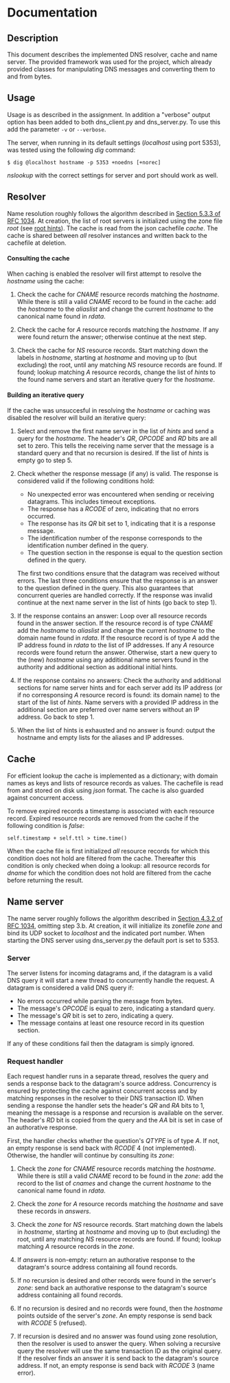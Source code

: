 # Documentation
## Description
This document describes the implemented DNS resolver, cache and name server. The provided framework was used for the project, which already provided classes for manipulating DNS messages and converting them to and from bytes.

## Usage
Usage is as described in the assignment. In addition a "verbose" output option has been added to both dns_client.py and dns_server.py. To use this add the parameter ```-v``` or ```--verbose```.

The server, when running in its default settings (_localhost_ using port 5353), was tested using the following _dig_ command:

```
$ dig @localhost hostname -p 5353 +noedns [+norec]
```

_nslookup_ with the correct settings for server and port should work as well.

## Resolver
Name resolution roughly follows the algorithm described in [Section 5.3.3 of RFC 1034](https://tools.ietf.org/html/rfc1034##section-5.3.3). At creation, the list of root servers is initialized using the zone file _root_ (see [root hints](https://www.internic.net/domain/named.root)). The cache is read from the json cachefile _cache_. The cache is shared between _all_ resolver instances and written back to the cachefile at deletion.

#### Consulting the cache
When caching is enabled the resolver will first attempt to resolve the _hostname_ using the cache:

1. Check the cache for _CNAME_ resource records matching the _hostname_. While there is still a valid _CNAME_ record to be found in the cache: add the _hostname_ to the _aliaslist_ and change the current _hostname_ to the canonical name found in _rdata_.

2. Check the cache for _A_ resource records matching the _hostname_. If any were found return the answer; otherwise continue at the next step.

2. Check the cache for _NS_ resource records. Start matching down the labels in _hostname_, starting at _hostname_ and moving up to (but excluding) the root, until any matching _NS_ resource records are found. If found; lookup matching _A_ resource records, change the list of _hints_ to the found name servers and start an iterative query for the _hostname_.

#### Building an iterative query
If the cache was unsuccesful in resolving the _hostname_ or caching was disabled the resolver will build an iterative query:

1. Select and remove the first name server in the list of _hints_ and send a query for the _hostname_. The header's _QR_, _OPCODE_ and _RD_ bits are all set to zero. This tells the receiving name server that the message is a standard query and that no recursion is desired. If the list of _hints_ is empty go to step 5.

2. Check whether the response message (if any) is valid. The response is considered valid if the following conditions hold:
    * No unexpected error was encountered when sending or receiving datagrams. This includes timeout exceptions.
    * The response has a _RCODE_ of zero, indicating that no errors occurred.
    * The response has its _QR_ bit set to 1, indicating that it is a response message.
    * The identification number of the response corresponds to the identification number defined in the query.
    * The question section in the response is equal to the question section defined in the query.

    The first two conditions ensure that the datagram was received without errors. The last three conditions ensure that the response is an answer to the question defined in the query. This also guarantees that concurrent queries are handled correctly. If the response was invalid continue at the next name server in the list of hints (go back to step 1).

3. If the response contains an answer: Loop over all resource records found in the answer section. If the resource record is of type _CNAME_ add the _hostname_ to _aliaslist_ and change the current _hostname_ to the domain name found in _rdata_. If the resource record is of type _A_ add the IP address found in _rdata_ to the list of IP addresses. If any _A_ resource records were found return the answer. Otherwise, start a new query to the (new) _hostname_ using any additional name servers found in the authority and additional section as additional initial hints.

4. If the response contains no answers: Check the authority and additional sections for name server hints and for each server add its IP address (or if no corresponsing _A_ resource record is found: its domain name) to the start of the list of _hints_. Name servers with a provided IP address in the additional section are preferred over name servers without an IP address. Go back to step 1.

5. When the list of hints is exhausted and no answer is found: output the hostname and empty lists for the aliases and IP addresses.

## Cache
For efficient lookup the cache is implemented as a dictionary; with domain names as keys and lists of resource records as values. The cachefile is read from and stored on disk using _json_ format. The cache is also guarded against concurrent access.

To remove expired records a timestamp is associated with each resource record. Expired resource records are removed from the cache if the following condition is _false_:

```
self.timestamp + self.ttl > time.time()
```

When the cache file is first initialized _all_ resource records for which this condition does not hold are filtered from the cache. Thereafter this condition is only checked when doing a lookup: all resource records for _dname_ for which the condition does not hold are filtered from the cache before returning the result.

## Name server
The name server roughly follows the algorithm described in [Section 4.3.2 of RFC 1034](https://tools.ietf.org/html/rfc1034#section-4.3.2), omitting step 3.b. At creation, it will initialize its zonefile _zone_ and bind its UDP socket to _localhost_ and the indicated port number. When starting the DNS server using dns_server.py the default port is set to 5353.

### Server
The server listens for incoming datagrams and, if the datagram is a valid DNS query it will start a new thread to concurrently handle the request. A datagram is considered a valid DNS query if:
*   No errors occurred while parsing the message from bytes.
*   The message's _OPCODE_ is equal to zero, indicating a standard query.
*   The message's _QR_ bit is set to zero, indicating a query.
*   The message contains at least one resource record in its question section.

If any of these conditions fail then the datagram is simply ignored.

### Request handler
Each request handler runs in a separate thread, resolves the query and sends a response back to the datagram's source address. Concurrency is ensured by protecting the cache against concurrent access and by matching responses in the resolver to their DNS transaction ID. When sending a response the handler sets the header's _QR_ and _RA_ bits to 1, meaning the message is  a response and recursion is available on the server. The header's _RD_ bit is copied from the query and the _AA_ bit is set in case of an authorative response.

First, the handler checks whether the question's _QTYPE_ is of type _A_. If not, an empty response is send back with _RCODE_ 4 (not implemented). Otherwise, the handler will continue by consulting its _zone_:

1. Check the _zone_ for _CNAME_ resource records matching the _hostname_. While there is still a valid _CNAME_ record to be found in the _zone_: add the record to the list of _cnames_ and change the current _hostname_ to the canonical name found in _rdata_.

2. Check the _zone_ for _A_ resource records matching the _hostname_ and save these records in _answers_.

3. Check the _zone_ for _NS_ resource records. Start matching down the labels in _hostname_, starting at _hostname_ and moving up to (but excluding) the root, until any matching _NS_ resource records are found. If found; lookup matching _A_ resource records in the _zone_.

4. If _answers_ is non-empty: return an authorative response to the datagram's source address containing all found records.

1. If no recursion is desired and other records were found in the server's _zone_: send back an authorative response to the datagram's source address containing all found records.

2. If no recursion is desired and no records were found, then the _hostname_ points outside of the server's _zone_. An empty response is send back with _RCODE_ 5 (refused).

3. If recursion is desired and no answer was found using zone resolution, then the resolver is used to answer the query. When solving a recursive query the resolver will use the same transaction ID as the original query. If the resolver finds an answer it is send back to the datagram's source address. If not, an empty response is send back with _RCODE_ 3 (name error).
